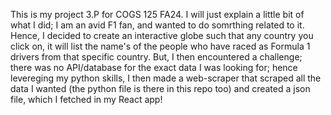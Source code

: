 This is my project 3.P for COGS 125 FA24. I will just explain a little bit of what I did; I am an avid F1 fan, and wanted to do somrthing related to it. Hence, I decided to create an interactive globe such that any country you click on, it will list the name's of the people who have raced as Formula 1 drivers from that specific country. But, I then encountered a challenge; there was no API/database for the exact data I was looking for; hence levereging my python skills, I then made a web-scraper that scraped all the data I wanted (the python file is there in this repo too) and created a json file, which I fetched in my React app!
